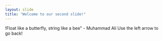```yaml
---
layout: slide
title: "Welcome to our second slide!"
---
```

!Float like a butterfly, string like a bee" - Muhammad Ali
Use the left arrow to go back!
